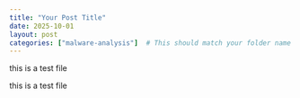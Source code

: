 ```yaml
---
title: "Your Post Title"
date: 2025-10-01
layout: post
categories: ["malware-analysis"]  # This should match your folder name
---
```




this is a test file 


this is a test file 
